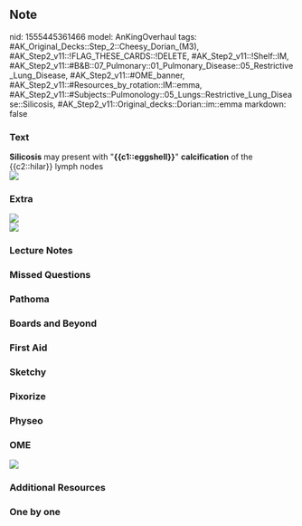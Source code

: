 ## Note
nid: 1555445361466
model: AnKingOverhaul
tags: #AK_Original_Decks::Step_2::Cheesy_Dorian_(M3), #AK_Step2_v11::!FLAG_THESE_CARDS::!DELETE, #AK_Step2_v11::!Shelf::IM, #AK_Step2_v11::#B&B::07_Pulmonary::01_Pulmonary_Disease::05_Restrictive_Lung_Disease, #AK_Step2_v11::#OME_banner, #AK_Step2_v11::#Resources_by_rotation::IM::emma, #AK_Step2_v11::#Subjects::Pulmonology::05_Lungs::Restrictive_Lung_Disease::Silicosis, #AK_Step2_v11::Original_decks::Dorian::im::emma
markdown: false

### Text
<div>
  <b>Silicosis</b> may present with "<b>{{c1::eggshell}}</b>"
  <b>calcification</b> of the {{c2::hilar}} lymph nodes
</div>
<div>
  <b><img src="paste-556498912542721.jpg"></b>
</div>

### Extra
<div>
  <div><img src="paste-4250617463701505.jpg"></div>
  <div><img src="paste-2027512326520833.jpg"></div>
</div>

### Lecture Notes


### Missed Questions


### Pathoma


### Boards and Beyond


### First Aid


### Sketchy


### Pixorize


### Physeo


### OME
<div class="ome-widget">
  <a href="https://onlinemeded.org?ref=anki"><img src=
  "_OME_AnkiFlashcards_General_3.png"></a>
</div>

### Additional Resources


### One by one

